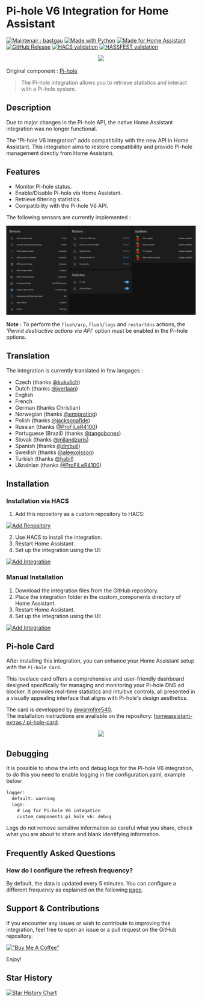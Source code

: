 # Pi-hole V6 Integration for Home Assistant

[![Maintenair : bastgau](https://img.shields.io/badge/maintener-bastgau-orange?logo=github&logoColor=%23959da5&labelColor=%232d333a)](https://github.com/bastgau)
[![Made with Python](https://img.shields.io/badge/Made_with-Python-blue?style=flat&logo=python&logoColor=%23959da5&labelColor=%232d333a)](https://www.python.org/)
[![Made for Home Assistant](https://img.shields.io/badge/Made_for-Homeassistant-blue?style=flat&logo=homeassistant&logoColor=%23959da5&labelColor=%232d333a)](https://www.home-assistant.io/)
[![GitHub Release](https://img.shields.io/github/v/release/bastgau/ha-pi-hole-v6?logo=github&logoColor=%23959da5&labelColor=%232d333a&color=%230e80c0)](https://github.com/bastgau/ha-pi-hole-v6/releases)
[![HACS validation](https://github.com/bastgau/ha-pi-hole-v6/actions/workflows/validate-for-hacs.yml/badge.svg)](https://github.com/bastgau/ha-pi-hole-v6/actions/workflows/validate-for-hacs.yml)
[![HASSFEST validation](https://github.com/bastgau/ha-pi-hole-v6/actions/workflows/validate-with-hassfest.yml/badge.svg)](https://github.com/bastgau/ha-pi-hole-v6/actions/workflows/validate-with-hassfest.yml)

<p align="center" width="100%">
    <img src="https://brands.home-assistant.io/_/pi_hole_v6/logo.png">
</p>

Original component : [Pi-hole](https://www.home-assistant.io/integrations/pi_hole/)

> The Pi-hole integration allows you to retrieve statistics and interact with a Pi-hole system.

## Description

Due to major changes in the Pi-hole API, the native Home Assistant integration was no longer functional. 

The "Pi-hole V6 Integration" adds compatibility with the new API in Home Assistant. This integration aims to restore compatibility and provide Pi-hole management directly from Home Assistant.

## Features

- Monitor Pi-hole status.
- Enable/Disable Pi-hole via Home Assistant.
- Retrieve filtering statistics.
- Compatibility with the Pi-hole V6 API.

The following sensors are currently implemented :

<p align="center" width="100%">
    <img src="https://raw.githubusercontent.com/bastgau/ha-pi-hole-v6/develop/img/release-v1.10.0.png" width="800">
</p>

**Note :** To perform the `flush/arp`, `flush/logs` and `restartdns` actions, the *'Permit destructive actions via API'* option must be enabled in the Pi-hole options.

## Translation

The integration is currently translated in few langages :

- Czech (thanks [@kukulich](https://github.com/kukulich))
- Dutch (thanks [@jverlaan](https://github.com/jverlaan))
- English
- French
- German (thanks Christian)
- Norwegian (thanks [@emigrating](https://github.com/emigrating))
- Polish (thanks [@jacksonafide](https://github.com/jacksonafide))
- Russian (thanks [@ProFiLeR4100](https://github.com/ProFiLeR4100))
- Portuguese (Brazil) (thanks [@tangobones](https://github.com/tangobones))
- Slovak (thanks [@milandzuris](https://github.com/milandzuris))
- Spanish (thanks [@dmbuil](https://github.com/dmbuil))
- Swedish (thanks [@aleexolsson](https://github.com/aleexolsson))
- Turkish (thanks [@habil](https://github.com/habil))
- Ukrainian (thanks [@ProFiLeR4100](https://github.com/ProFiLeR4100))

## Installation

### Installation via HACS

1. Add this repository as a custom repository to HACS:

[![Add Repository](https://my.home-assistant.io/badges/hacs_repository.svg)](https://my.home-assistant.io/redirect/hacs_repository/?owner=bastgau&repository=ha-pi-hole-v6&category=Integration)

2. Use HACS to install the integration.
3. Restart Home Assistant.
4. Set up the integration using the UI:

[![Add Integration](https://my.home-assistant.io/badges/config_flow_start.svg)](https://my.home-assistant.io/redirect/config_flow_start/?domain=pi_hole_v6)


### Manual Installation

1. Download the integration files from the GitHub repository.
2. Place the integration folder in the custom_components directory of Home Assistant.
3. Restart Home Assistant.
4. Set up the integration using the UI:

[![Add Integration](https://my.home-assistant.io/badges/config_flow_start.svg)](https://my.home-assistant.io/redirect/config_flow_start/?domain=pi_hole_v6)

## Pi-hole Card

After installing this integration, you can enhance your Home Assistant setup with the `Pi-hole Card`.  

This lovelace card offers a comprehensive and user-friendly dashboard designed specifically for managing and monitoring your Pi-hole DNS ad blocker. It provides real-time statistics and intuitive controls, all presented in a visually appealing interface that aligns with Pi-hole's design aesthetics.

The card is developped by [@warmfire540](https://github.com/warmfire540).  
The installation instructions are available on the repository: [homeassistant-extras / pi-hole-card](https://github.com/homeassistant-extras/pi-hole-card/).

<p align="center" width="100%">
    <img src="https://github.com/homeassistant-extras/pi-hole-card/raw/main/assets/pihole-card.png" width="300">
</p>



## Debugging

It is possible to show the info and debug logs for the Pi-hole V6 integration, to do this you need to enable logging in the configuration.yaml, example below:

```
logger:
  default: warning
  logs:
    # Log for Pi-hole V6 integation
    custom_components.pi_hole_v6: debug
```

Logs do not remove sensitive information so careful what you share, check what you are about to share and blank identifying information.

## Frequently Asked Questions

### How do I configure the refresh frequency?

By default, the data is updated every 5 minutes. You can configure a different frequency as explained on the following [page](docs/guide-configuring-refresh.md).

## Support & Contributions

If you encounter any issues or wish to contribute to improving this integration, feel free to open an issue or a pull request on the GitHub repository.

[!["Buy Me A Coffee"](https://www.buymeacoffee.com/assets/img/custom_images/orange_img.png)](https://www.buymeacoffee.com/bastgau)

Enjoy!

## Star History

[![Star History Chart](https://api.star-history.com/svg?repos=bastgau/ha-pi-hole-v6&type=Date)](https://www.star-history.com/#bastgau/ha-pi-hole-v6&Date)
